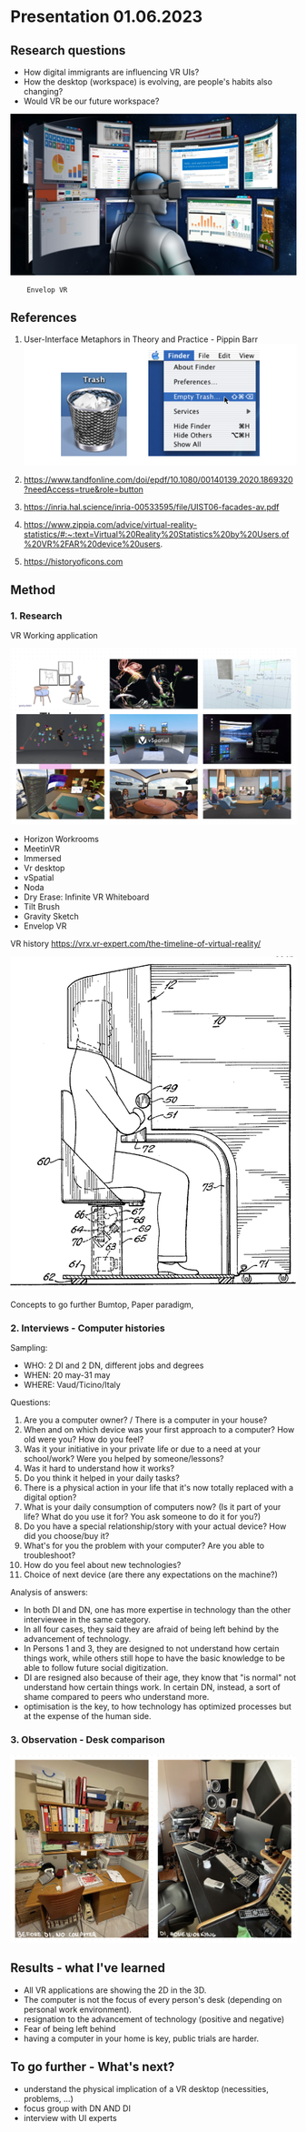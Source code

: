 # Presentation 01.06.2023

## Research questions

- How digital immigrants are influencing VR UIs?
- How the desktop (workspace) is evolving, are people's habits also changing?
- Would VR be our future workspace?

<img src="./images/envelop.jpg"
        alt="envelop"
        style="float: center;" />

        Envelop VR

## References

1. User-Interface Metaphors in Theory and Practice - Pippin Barr
   <img src="./images/pippin.png"
        alt="pippin"
        style="float: center;" />

2. https://www.tandfonline.com/doi/epdf/10.1080/00140139.2020.1869320?needAccess=true&role=button

3. https://inria.hal.science/inria-00533595/file/UIST06-facades-av.pdf

4. https://www.zippia.com/advice/virtual-reality-statistics/#:~:text=Virtual%20Reality%20Statistics%20by%20Users,of%20VR%2FAR%20device%20users.

5. https://historyoficons.com

## Method

### 1. Research

VR Working application

<img src="./images/vr-apps.png"
        alt="pippin"
        style="float: center;" />

- Horizon Workrooms
- MeetinVR
- Immersed
- Vr desktop
- vSpatial
- Noda
- Dry Erase: Infinite VR Whiteboard
- Tilt Brush
- Gravity Sketch
- Envelop VR

VR history
https://vrx.vr-expert.com/the-timeline-of-virtual-reality/

<img src="./images/first-vr.png"
        alt="pippin"
        style="float: center;" />

Concepts to go further
Bumtop, Paper paradigm,

### 2. Interviews - Computer histories

Sampling:

- WHO: 2 DI and 2 DN, different jobs and degrees
- WHEN: 20 may-31 may
- WHERE: Vaud/Ticino/Italy

Questions:

1.  Are you a computer owner? / There is a computer in your house?
2.  When and on which device was your first approach to a computer? How old were you? How do you feel?
3.  Was it your initiative in your private life or due to a need at your school/work? Were you helped by someone/lessons?
4.  Was it hard to understand how it works?
5.  Do you think it helped in your daily tasks?
6.  There is a physical action in your life that it's now totally replaced with a digital option?
7.  What is your daily consumption of computers now? (Is it part of your life? What do you use it for? You ask someone to do it for you?)
8.  Do you have a special relationship/story with your actual device? How did you choose/buy it?
9.  What's for you the problem with your computer? Are you able to troubleshoot?
10. How do you feel about new technologies?
11. Choice of next device (are there any expectations on the machine?)

Analysis of answers:

- In both DI and DN, one has more expertise in technology than the other interviewee in the same category.
- In all four cases, they said they are afraid of being left behind by the advancement of technology.
- In Persons 1 and 3, they are designed to not understand how certain things work, while others still hope to have the basic knowledge to be able to follow future social digitization.
- DI are resigned also because of their age, they know that "is normal" not understand how certain things work. In certain DN, instead, a sort of shame compared to peers who understand more.
- optimisation is the key, to how technology has optimized processes but at the expense of the human side.

### 3. Observation - Desk comparison

<img src="./images/comparison.png"
        alt="pippin"
        style="float: center;" />

## Results - what I've learned

- All VR applications are showing the 2D in the 3D.
- The computer is not the focus of every person's desk (depending on personal work environment).
- resignation to the advancement of technology (positive and negative)
- Fear of being left behind
- having a computer in your home is key, public trials are harder.

## To go further - What's next?

- understand the physical implication of a VR desktop (necessities, problems, ...)
- focus group with DN AND DI
- interview with UI experts
